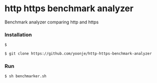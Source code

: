 # http https benchmark analyzer
Benchmark analyzer comparing http and https

### Installation
```sh
$ 
```
```sh
$ git clone https://github.com/yoonje/http-https-benchmark-analyzer
```

### Run
```sh
$ sh benchmarker.sh
```
